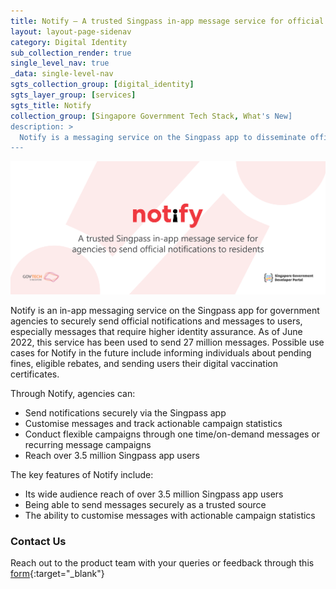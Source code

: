 ```yaml
---
title: Notify – A trusted Singpass in-app message service for official notifications to residents
layout: layout-page-sidenav
category: Digital Identity
sub_collection_render: true
single_level_nav: true
_data: single-level-nav
sgts_collection_group: [digital_identity]
sgts_layer_group: [services]
sgts_title: Notify
collection_group: [Singapore Government Tech Stack, What's New]
description: >
  Notify is a messaging service on the Singpass app to disseminate official government messages to users. Use Notify to boost your public campaigns now!
---
```


![Notify header banner](/assets/img/notify-HeaderBanner.png)

Notify is an in-app messaging service on the Singpass app for government agencies to securely send official notifications and messages to users, especially messages that require higher identity assurance. As of June 2022, this service has been used to send 27 million messages. Possible use cases for Notify in the future include informing individuals about pending fines, eligible rebates, and sending users their digital vaccination certificates.

Through Notify, agencies can:

- Send notifications securely via the Singpass app 
- Customise messages and track actionable campaign statistics 
- Conduct flexible campaigns through one time/on-demand messages or recurring message campaigns 
- Reach over 3.5 million Singpass app users 

The key features of Notify include:

- Its wide audience reach of over 3.5 million Singpass app users
- Being able to send messages securely as a trusted source  
- The ability to customise messages with actionable campaign statistics 

### Contact Us

Reach out to the product team with your queries or feedback through this [form](https://form.gov.sg/#!/62280856ba91100012050933){:target="\_blank"}

